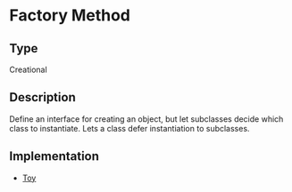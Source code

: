 # Factory Method

## Type

Creational

## Description

Define an interface for creating an object, but let subclasses decide which class to instantiate. Lets a class defer instantiation to subclasses.

## Implementation

- [Toy](toy)
